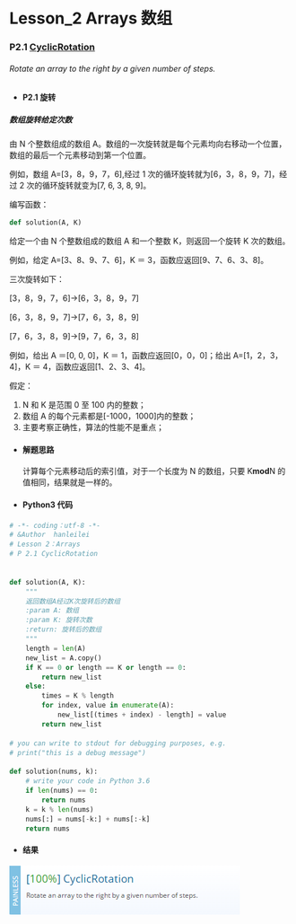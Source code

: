 # Lesson_2 Arrays 数组

### P2.1 [CyclicRotation](https://app.codility.com/programmers/lessons/2-arrays/cyclic_rotation/)

###### Rotate an array to the right by a given number of steps.

- #### P2.1 旋转

##### 数组旋转给定次数

由 N 个整数组成的数组 A。数组的一次旋转就是每个元素均向右移动一个位置，数组的最后一个元素移动到第一个位置。

例如，数组 A=[3，8，9，7，6],经过 1 次的循环旋转就为[6，3，8，9，7]，经过 2 次的循环旋转就变为[7, 6, 3, 8, 9]。

编写函数：

```python
def solution(A, K)
```

给定一个由 N 个整数组成的数组 A 和一个整数 K，则返回一个旋转 K 次的数组。

例如，给定 A=[3、8、9、7、6]，K ＝ 3，函数应返回[9、7、6、3、8]。

三次旋转如下：

[3，8，9，7，6]->[6，3，8，9，7]

[6，3，8，9，7]->[7，6，3，8，9]

[7，6，3，8，9]->[9，7，6，3，8]

例如，给出 A ＝[0, 0, 0]，K ＝ 1，函数应返回[0，0，0]；给出 A=[1，2，3，4]，K ＝ 4，函数应返回[1、2、3、4]。

假定：

1. N 和 K 是范围 0 至 100 内的整数；
2. 数组 A 的每个元素都是[-1000，1000]内的整数；
3. 主要考察正确性，算法的性能不是重点；

- #### 解题思路

  计算每个元素移动后的索引值，对于一个长度为 N 的数组，只要 K**mod**N 的值相同，结果就是一样的。

- #### Python3 代码

```python
# -*- coding：utf-8 -*-
# &Author  hanleilei
# Lesson 2：Arrays
# P 2.1 CyclicRotation


def solution(A, K):
    """
    返回数组A经过K次旋转后的数组
    :param A: 数组
    :param K: 旋转次数
    :return: 旋转后的数组
    """
    length = len(A)
    new_list = A.copy()
    if K == 0 or length == K or length == 0:
        return new_list
    else:
        times = K % length
        for index, value in enumerate(A):
            new_list[(times + index) - length] = value
        return new_list

# you can write to stdout for debugging purposes, e.g.
# print("this is a debug message")

def solution(nums, k):
    # write your code in Python 3.6
    if len(nums) == 0:
        return nums
    k = k % len(nums)
    nums[:] = nums[-k:] + nums[:-k]
    return nums
```

- #### 结果

![image](https://github.com/hanleilei/codility_lession/blob/master/L2_Arrays/2.1w.png)
